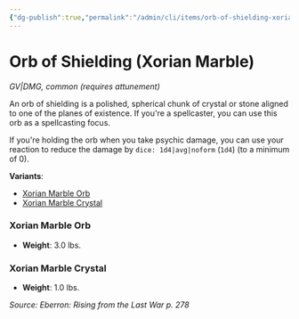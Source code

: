 ```yaml
---
{"dg-publish":true,"permalink":"/admin/cli/items/orb-of-shielding-xorian-marble-erlw/","tags":["compendium/src/5e/erlw","item/attunement/required","item/gear/gv-dmg","item/rarity/common"],"updated":"2025-01-11T15:32:18.629+00:00"}
---
```


# Orb of Shielding (Xorian Marble)
*GV|DMG, common (requires attunement)*  


An orb of shielding is a polished, spherical chunk of crystal or stone aligned to one of the planes of existence. If you're a spellcaster, you can use this orb as a spellcasting focus.

If you're holding the orb when you take psychic damage, you can use your reaction to reduce the damage by `dice: 1d4|avg|noform` (`1d4`) (to a minimum of 0).

**Variants**:
- [Xorian Marble Orb](#Xorian%20Marble%20Orb)
- [Xorian Marble Crystal](#Xorian%20Marble%20Crystal)

### Xorian Marble Orb

- **Weight**: 3.0 lbs.

### Xorian Marble Crystal

- **Weight**: 1.0 lbs.


*Source: Eberron: Rising from the Last War p. 278*
